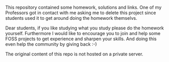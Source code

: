 This repository contained some homework, solutions and links.
One of my Professors got in contact with me asking me to delete this project since students used it to get around doing the homework themselvs.

Dear students,
if you like studying what you study please do the homework yourself. Furthermore I would like to encourage you to join and help some FOSS projects to get experience and sharpen your skills. And doing this even help the community by giving back :-)

The original content of this repo is not hosted on a private server.
